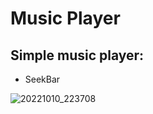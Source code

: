 # Music Player
## Simple music player:
* SeekBar


![20221010_223708](https://user-images.githubusercontent.com/98304653/195004175-3088ed3a-0195-40b8-82d4-45b84914154e.gif)
